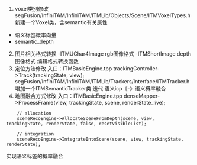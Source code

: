 <!--
 * @Author: your name
 * @Date: 2019-12-30 14:02:16
 * @LastEditTime: 2019-12-30 15:26:01
 * @LastEditors: Please set LastEditors
 * @Description: In User Settings Edit
 * @FilePath: /InfiniTAM/Todo.md
 -->
1. voxel类别修改
segFusion/InfiniTAM/InfiniTAM/ITMLib/Objects/Scene/ITMVoxelTypes.h
新建一个Voxel类，含semantic有关属性
- 语义标签概率向量
- semantic_depth
2. 图片相关格式转换
-ITMUChar4Image rgb图像格式
-ITMShortImage depth图像格式
编辑格式转换函数
3. 定位方法修改
入口：ITMBasicEngine.tpp trackingController->Track(trackingState, view);
segFusion/InfiniTAM/InfiniTAM/ITMLib/Trackers/Interface/ITMTracker.h
增加一个ITMSemanticTracker类
迭代 语义icp《-》语义概率融合
4. 地图融合方式修改
入口：ITMBasicEngine.tpp denseMapper->ProcessFrame(view, trackingState, scene, renderState_live);
```	
    // allocation
	sceneRecoEngine->AllocateSceneFromDepth(scene, view, trackingState, renderState, false, resetVisibleList);

	// integration
	sceneRecoEngine->IntegrateIntoScene(scene, view, trackingState, renderState);
```
实现语义标签的概率融合
